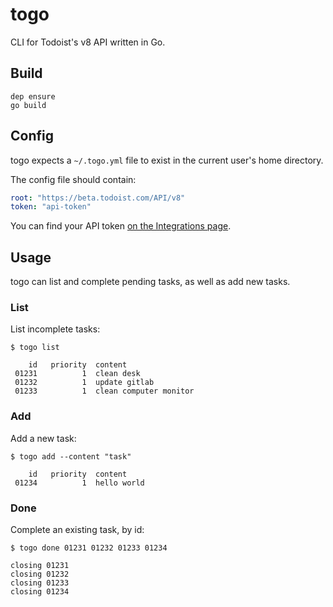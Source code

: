 # togo

CLI for Todoist's v8 API written in Go.

## Build

```shell
dep ensure
go build
```

## Config

togo expects a `~/.togo.yml` file to exist in the current user's home directory.

The config file should contain:

```yaml
root: "https://beta.todoist.com/API/v8"
token: "api-token"
```

You can find your API token [on the Integrations page](https://todoist.com/Users/viewPrefs?page=integrations).

## Usage

togo can list and complete pending tasks, as well as add new tasks.

### List

List incomplete tasks:

```shell
$ togo list

    id   priority  content
 01231          1  clean desk
 01232          1  update gitlab
 01233          1  clean computer monitor
```

### Add

Add a new task:

```shell
$ togo add --content "task"

    id   priority  content
 01234          1  hello world
```

### Done

Complete an existing task, by id:

```shell
$ togo done 01231 01232 01233 01234

closing 01231
closing 01232
closing 01233
closing 01234
```
